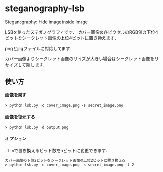 # steganography-lsb
Steganography: Hide image inside image

LSBを使ったステガノグラフィです．
カバー画像の各ピクセルのRGB値の下位4ビットをシークレット画像の上位4ビットに置き換えます．

pngとjpgファイルに対応してます．

カバー画像よりシークレット画像のサイズが大きい場合はシークレット画像をリサイズして隠します．

## 使い方

#### 画像を隠す

```
> python lsb.py -c cover_image.png -s secret_image.png
```

#### 画像を復元する

```
> python lsb.py -d output.png
```

#### オプション

`-l n`で置き換えるビット数をnビットに変更できます．

```
カバー画像の下位2ビットをシークレット画像の上位2ビットに置き換える
> python lsb.py -c cover_image.png -s secret_image.png -l 2
```
